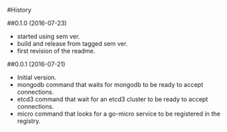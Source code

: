 #History

##0.1.0 (2016-07-23)
* started using sem ver.
* build and release from tagged sem ver.
* first revision of the readme.

##0.0.1 (2016-07-21)
* Initial version.
* mongodb command that waits for mongodb to be ready to accept connections.
* etcd3 command that wait for an etcd3 cluster to be ready to accept connections.
* micro command that looks for a go-micro service to be registered in the registry.